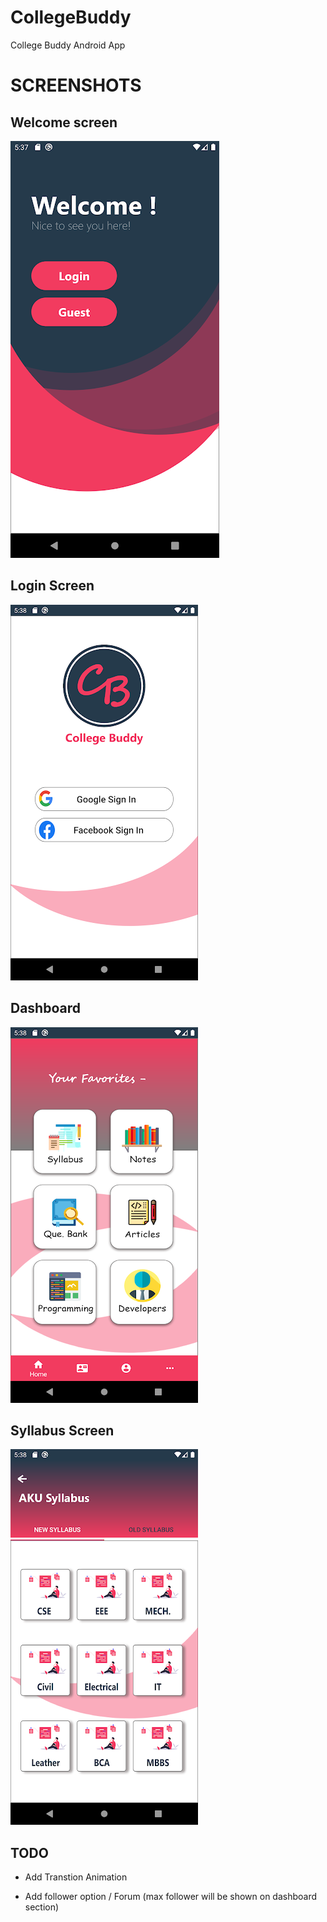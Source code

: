 # CollegeBuddy
College Buddy Android App

# SCREENSHOTS

## Welcome screen
![image](https://github.com/Abhi73017/CollegeBuddy/blob/master/unnamed.png)
## Login Screen
![image](https://github.com/Abhi73017/CollegeBuddy/blob/master/screen2.png)
## Dashboard
![image](https://github.com/Abhi73017/CollegeBuddy/blob/master/screen3.png)
## Syllabus Screen
![image](https://github.com/Abhi73017/CollegeBuddy/blob/master/screen4.png)


## TODO

- Add Transtion Animation

- Add follower option / Forum
   (max follower will be shown on dashboard section)

